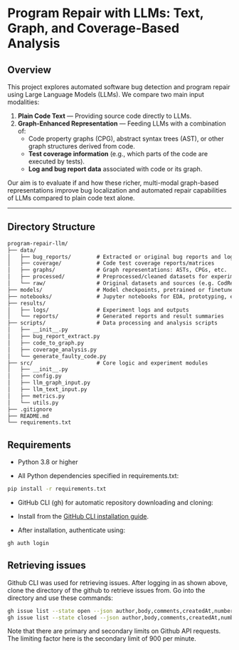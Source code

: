 # Program Repair with LLMs: Text, Graph, and Coverage-Based Analysis

## Overview

This project explores automated software bug detection and program repair using Large Language Models (LLMs). We compare two main input modalities:

1. **Plain Code Text** — Providing source code directly to LLMs.
2. **Graph-Enhanced Representation** — Feeding LLMs with a combination of:
   - Code property graphs (CPG), abstract syntax trees (AST), or other graph structures derived from code.
   - **Test coverage information** (e.g., which parts of the code are executed by tests).
   - **Log and bug report data** associated with code or its graph.

Our aim is to evaluate if and how these richer, multi-modal graph-based representations improve bug localization and automated repair capabilities of LLMs compared to plain code text alone.

---

## Directory Structure

```markdown
program-repair-llm/
├── data/
│   ├── bug_reports/        # Extracted or original bug reports and logs
│   ├── coverage/           # Code test coverage reports/matrices
│   ├── graphs/             # Graph representations: ASTs, CPGs, etc.
│   ├── processed/          # Preprocessed/cleaned datasets for experiments
│   └── raw/                # Original datasets and sources (e.g. CodRep)
├── models/                 # Model checkpoints, pretrained or finetuned
├── notebooks/              # Jupyter notebooks for EDA, prototyping, experiments
├── results/
│   ├── logs/               # Experiment logs and outputs
│   └── reports/            # Generated reports and result summaries
├── scripts/                # Data processing and analysis scripts
│   ├── __init__.py
│   ├── bug_report_extract.py
│   ├── code_to_graph.py
│   ├── coverage_analysis.py
│   └── generate_faulty_code.py
├── src/                    # Core logic and experiment modules
│   ├── __init__.py
│   ├── config.py
│   ├── llm_graph_input.py
│   ├── llm_text_input.py
│   ├── metrics.py
│   └── utils.py
├── .gitignore
├── README.md
└── requirements.txt
```

## Requirements

- Python 3.8 or higher

- All Python dependencies specified in requirements.txt:

```bash
pip install -r requirements.txt
```

- GitHub CLI (gh) for automatic repository downloading and cloning:

- Install from the [GitHub CLI installation guide](https://docs.github.com/en/github-cli/github-cli/quickstart).

- After installation, authenticate using:

```bash
gh auth login
```

## Retrieving issues 

Github CLI was used for retrieving issues. 
After logging in as shown above, clone the directory of the github to retrieve issues from.
Go into the directory and use these commands: 

``` bash
gh issue list --state open --json author,body,comments,createdAt,number,state,title,url --limit 900  >pygithub_issues_open.json
gh issue list --state closed --json author,body,comments,createdAt,number,state,title,url --limit 900  >pygithub_issues_closed.json
```

Note that there are primary and secondary limits on Github API requests. The limiting factor here is the secondary limit of 900 per minute.
